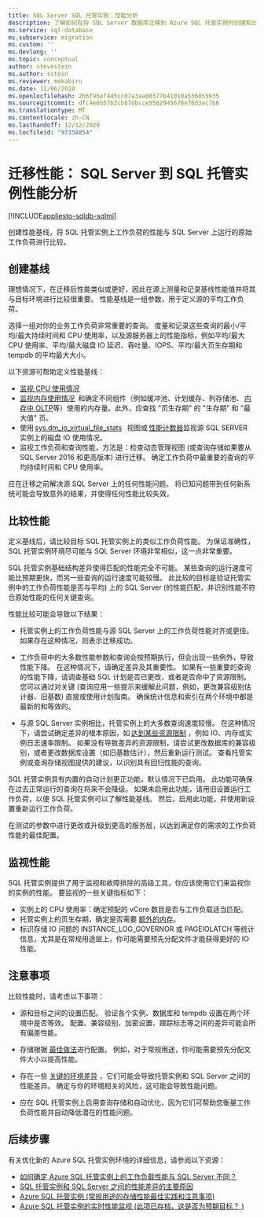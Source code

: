 ```yaml
---
title: SQL Server SQL 托管实例：性能分析
description: 了解如何在将 SQL Server 数据库迁移到 Azure SQL 托管实例时创建和比较性能基线。
ms.service: sql-database
ms.subservice: migration
ms.custom: ''
ms.devlang: ''
ms.topic: conceptual
author: stevestein
ms.author: sstein
ms.reviewer: mokabiru
ms.date: 11/06/2020
ms.openlocfilehash: 2b6f9bef445cc07a3aa00377b41010a536855935
ms.sourcegitcommit: dfc4e6b57b2cb87dbcce5562945678e76d3ac7b6
ms.translationtype: MT
ms.contentlocale: zh-CN
ms.lasthandoff: 12/12/2020
ms.locfileid: "97358854"
---
```

# <a name="migration-performance-sql-server-to-sql-managed-instance-performance-analysis"></a>迁移性能： SQL Server 到 SQL 托管实例性能分析
[!INCLUDE[appliesto-sqldb-sqlmi](../../includes/appliesto-sqlmi.md)]

创建性能基线，将 SQL 托管实例上工作负荷的性能与 SQL Server 上运行的原始工作负荷进行比较。 

## <a name="create-a-baseline"></a>创建基线

理想情况下，在迁移后性能类似或更好，因此在源上测量和记录基线性能值并将其与目标环境进行比较很重要。 性能基线是一组参数，用于定义源的平均工作负荷。 

选择一组对你的业务工作负荷非常重要的查询。 度量和记录这些查询的最小/平均/最大持续时间和 CPU 使用率，以及源服务器上的性能指标，例如平均/最大 CPU 使用率、平均/最大磁盘 IO 延迟、吞吐量、IOPS、平均/最大页生存期和 tempdb 的平均最大大小。 

以下资源可帮助定义性能基线： 

   - [监视 CPU 使用情况 ](https://techcommunity.microsoft.com/t5/azure-sql-database/monitor-cpu-usage-on-sql-server-and-azure-sql/ba-p/680777#M131)
   - [监视内存使用情况](/sql/relational-databases/performance-monitor/monitor-memory-usage)  和确定不同组件（例如缓冲池、计划缓存、列存储池、 [内存中 OLTP](/sql/relational-databases/in-memory-oltp/monitor-and-troubleshoot-memory-usage)等）使用的内存量。此外，应查找 "页生存期" 的 "生存期" 和 "最大值" 页。 
   - 使用 [sys.dm_io_virtual_file_stats](/sql/relational-databases/system-dynamic-management-views/sys-dm-io-virtual-file-stats-transact-sql)   视图或 [性能计数器](/sql/relational-databases/performance-monitor/monitor-disk-usage)监视源 SQL SERVER 实例上的磁盘 IO 使用情况。 
   - 监视工作负荷和查询性能，方法是：检查动态管理视图 (或查询存储如果要从 SQL Server 2016 和更高版本) 进行迁移。 确定工作负荷中最重要的查询的平均持续时间和 CPU 使用率。 

应在迁移之前解决源 SQL Server 上的任何性能问题。 将已知问题带到任何新系统可能会导致意外的结果，并使得任何性能比较失效。 


## <a name="compare-performance"></a>比较性能 

定义基线后，请比较目标 SQL 托管实例上的类似工作负荷性能。 为保证准确性，SQL 托管实例环境尽可能与 SQL Server 环境非常相似，这一点非常重要。 

SQL 托管实例基础结构差异使得匹配的性能完全不可能。 某些查询的运行速度可能比预期更快，而另一些查询的运行速度可能较慢。 此比较的目标是验证托管实例中的工作负荷性能是否与平均) 上的 SQL Server (的性能匹配，并识别性能不符合原始性能的任何关键查询。 

性能比较可能会导致以下结果： 

- 托管实例上的工作负荷性能与源 SQL Server 上的工作负荷性能对齐或更佳。 如果存在这种情况，则表示迁移成功。 

- 工作负荷中的大多数性能参数和查询会按预期执行，但会出现一些例外，导致性能下降。 在这种情况下，请确定差异及其重要性。 如果有一些重要的查询的性能下降，请调查基础 SQL 计划是否已更改，或者是否命中了资源限制。 您可以通过对关键 (查询应用一些提示来缓解此问题，例如，更改兼容级别估计器、旧基数) 直接或使用计划指南。 确保统计信息和索引在两个环境中都是最新的和等效的。 

- 与源 SQL Server 实例相比，托管实例上的大多数查询速度较慢。 在这种情况下，请尝试确定差异的根本原因，如 [达到某些资源限制](../../managed-instance/resource-limits.md#service-tier-characteristics) ，例如 IO、内存或实例日志速率限制。 如果没有导致差异的资源限制，请尝试更改数据库的兼容级别，或者更改数据库设置（如旧基数估计），然后重新运行测试。 查看托管实例或查询存储视图提供的建议，以识别具有回归性能的查询。 

SQL 托管实例具有内置的自动计划更正功能，默认情况下已启用。 此功能可确保在过去正常运行的查询在将来不会降级。 如果未启用此功能，请用旧设置运行工作负荷，以便 SQL 托管实例可以了解性能基线。 然后，启用此功能，并使用新设置重新运行工作负荷。 

在测试的参数中进行更改或升级到更高的服务层，以达到满足你的需求的工作负荷性能的最佳配置。 

## <a name="monitor-performance"></a>监视性能 

SQL 托管实例提供了用于监视和故障排除的高级工具，你应该使用它们来监视你的实例的性能。 要监视的一些关键指标如下： 

- 实例上的 CPU 使用率：确定预配的 vCore 数目是否与工作负载适当匹配。 
- 托管实例上的页生存期，确定是否需要 [额外的内存](https://techcommunity.microsoft.com/t5/azure-sql-database/do-you-need-more-memory-on-azure-sql-managed-instance/ba-p/563444)。
-  标识存储 IO 问题的 INSTANCE_LOG_GOVERNOR 或 PAGEIOLATCH 等统计信息，尤其是在常规用途层上，你可能需要预先分配文件才能获得更好的 IO 性能。 


## <a name="considerations"></a>注意事项  

比较性能时，请考虑以下事项： 

- 源和目标之间的设置匹配。 验证各个实例、数据库和 tempdb 设置在两个环境中是否等效。 配置、兼容级别、加密设置、跟踪标志等之间的差异可能会所有偏差性能。 

- 存储根据 [最佳做法](https://techcommunity.microsoft.com/t5/datacat/storage-performance-best-practices-and-considerations-for-azure/ba-p/305525)进行配置。 例如，对于常规用途，你可能需要预先分配文件大小以提高性能。 

- 存在一些 [关键的环境差异](https://azure.microsoft.com/blog/key-causes-of-performance-differences-between-sql-managed-instance-and-sql-server/) ，它们可能会导致托管实例和 SQL Server 之间的性能差异。 确定与你的环境相关的风险，这可能会导致性能问题。 

- 应在 SQL 托管实例上启用查询存储和自动优化，因为它们可帮助您衡量工作负荷性能并自动降低潜在的性能问题。 



## <a name="next-steps"></a>后续步骤

有关优化新的 Azure SQL 托管实例环境的详细信息，请参阅以下资源： 

- [如何确定 Azure SQL 托管实例上的工作负载性能与 SQL Server 不同？](https://medium.com/azure-sqldb-managed-instance/what-to-do-when-azure-sql-managed-instance-is-slower-than-sql-server-dd39942aaadd)
- [SQL 托管实例和 SQL Server 之间的性能差异的主要原因](https://azure.microsoft.com/blog/key-causes-of-performance-differences-between-sql-managed-instance-and-sql-server/)
- [Azure SQL 托管实例 (常规用途的存储性能最佳实践和注意事项) ](https://techcommunity.microsoft.com/t5/datacat/storage-performance-best-practices-and-considerations-for-azure/ba-p/305525)
- [Azure SQL 托管实例的实时性能监视 (此项已存档，这是否为预期目标？ ) ](/archive/blogs/sqlcat/real-time-performance-monitoring-for-azure-sql-database-managed-instance)